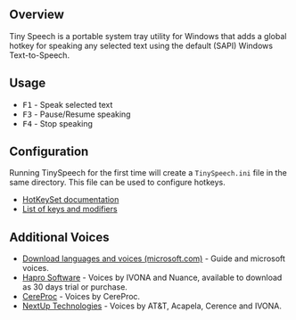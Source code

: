 ## Overview

Tiny Speech is a portable system tray utility for Windows that adds a global
hotkey for speaking any selected text using the default (SAPI) Windows
Text-to-Speech.
  
## Usage

- <kbd>F1</kbd> - Speak selected text
- <kbd>F3</kbd> - Pause/Resume speaking
- <kbd>F4</kbd> - Stop speaking

## Configuration

Running TinySpeech for the first time will create a `TinySpeech.ini` file in the
same directory. This file can be used to configure hotkeys.

- [HotKeySet documentation](https://www.autoitscript.com/autoit3/docs/functions/HotKeySet.htm)
- [List of keys and modifiers](https://www.autoitscript.com/autoit3/docs/functions/Send.htm)

## Additional Voices

- [Download languages and voices (microsoft.com)](https://support.microsoft.com/en-gb/topic/download-languages-and-voices-for-immersive-reader-read-mode-and-read-aloud-4c83a8d8-7486-42f7-8e46-2b0fdf753130) - Guide and microsoft voices.
- [Hapro Software](http://harposoftware.com/) - Voices by IVONA and Nuance, available to download as 30 days trial or purchase.
- [CereProc](https://www.cereproc.com/buy-voices) - Voices by CereProc.
- [NextUp Technologies](https://nextup.com/) - Voices by AT&T, Acapela, Cerence and IVONA.
